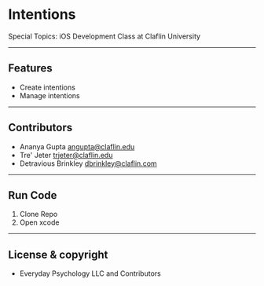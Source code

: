 # Intentions

Special Topics: iOS Development Class at Claflin University

---
## Features
- Create intentions
- Manage intentions

---
## Contributors
* Ananya Gupta <angupta@claflin.edu>
* Tre' Jeter <trjeter@claflin.edu>
* Detravious Brinkley <dbrinkley@claflin.com>

---
## Run Code
1.	Clone Repo
2.  Open xcode

---
## License & copyright
- Everyday Psychology LLC and Contributors
